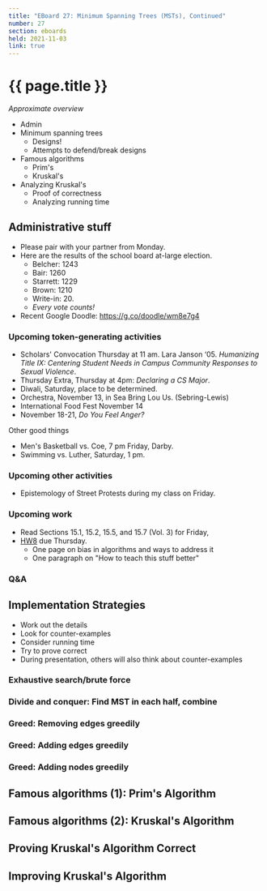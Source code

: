 ```yaml
---
title: "EBoard 27: Minimum Spanning Trees (MSTs), Continued"
number: 27
section: eboards
held: 2021-11-03
link: true
---
```

# {{ page.title }}

_Approximate overview_

* Admin
* Minimum spanning trees
    * Designs!
    * Attempts to defend/break designs
* Famous algorithms
    * Prim's
    * Kruskal's
* Analyzing Kruskal's
    * Proof of correctness
    * Analyzing running time

Administrative stuff
--------------------

* Please pair with your partner from Monday.
* Here are the results of the school board at-large election.
    * Belcher: 1243
    * Bair: 1260
    * Starrett: 1229
    * Brown: 1210
    * Write-in: 20.
    * _Every vote counts!_
* Recent Google Doodle: <https://g.co/doodle/wm8e7g4>

### Upcoming token-generating activities

* Scholars' Convocation Thursday at 11 am.
  Lara Janson ‘05.
  _Humanizing Title IX: Centering Student Needs in Campus Community Responses 
  to Sexual Violence_.
* Thursday Extra, Thursday at 4pm: _Declaring a CS Major_.
* Diwali, Saturday, place to be determined.
* Orchestra, November 13, in Sea Bring Lou Us. (Sebring-Lewis)
* International Food Fest November 14
* November 18-21, _Do You Feel Anger?_

Other good things

* Men's Basketball vs. Coe, 7 pm Friday, Darby.
* Swimming vs. Luther, Saturday, 1 pm.

### Upcoming other activities

* Epistemology of Street Protests during my class on Friday.

### Upcoming work

* Read Sections 15.1, 15.2, 15.5, and 15.7 (Vol. 3) for Friday,
* [HW8](../assignments/assignment08) due Thursday.
    * One page on bias in algorithms and ways to address it
    * One paragraph on "How to teach this stuff better"

### Q&A

Implementation Strategies
-------------------------

* Work out the details
* Look for counter-examples
* Consider running time
* Try to prove correct
* During presentation, others will also think about counter-examples

### Exhaustive search/brute force

### Divide and conquer: Find MST in each half, combine

### Greed: Removing edges greedily

### Greed: Adding edges greedily

### Greed: Adding nodes greedily

Famous algorithms (1): Prim's Algorithm
---------------------------------------

Famous algorithms (2): Kruskal's Algorithm
------------------------------------------

Proving Kruskal's Algorithm Correct
-----------------------------------

Improving Kruskal's Algorithm
-----------------------------
